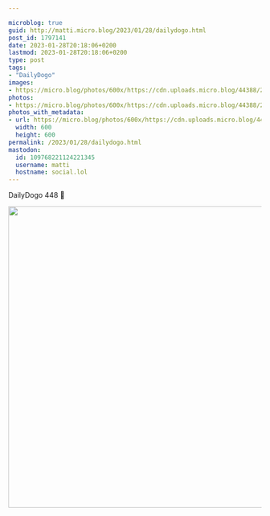 ```yaml
---

microblog: true
guid: http://matti.micro.blog/2023/01/28/dailydogo.html
post_id: 1797141
date: 2023-01-28T20:18:06+0200
lastmod: 2023-01-28T20:18:06+0200
type: post
tags:
- "DailyDogo"
images:
- https://micro.blog/photos/600x/https://cdn.uploads.micro.blog/44388/2023/dee25d97ff.jpg
photos:
- https://micro.blog/photos/600x/https://cdn.uploads.micro.blog/44388/2023/dee25d97ff.jpg
photos_with_metadata:
- url: https://micro.blog/photos/600x/https://cdn.uploads.micro.blog/44388/2023/dee25d97ff.jpg
  width: 600
  height: 600
permalink: /2023/01/28/dailydogo.html
mastodon:
  id: 109768221124221345
  username: matti
  hostname: social.lol
---
```

DailyDogo 448 🐶

<img src="/media/uploads/2023/dee25d97ff.jpg" width="600" height="600" alt="" />
